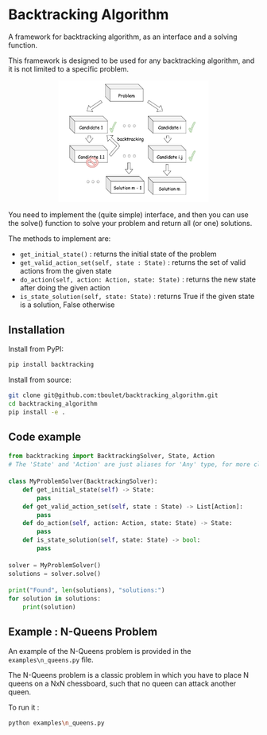# Backtracking Algorithm
A framework for backtracking algorithm, as an interface and a solving function.

This framework is designed to be used for any backtracking algorithm, and it is not limited to a specific problem.

<p align="center">
  <img src="assets/backtracking.png" alt="Title" width="60%"/>
</p>

You need to implement the (quite simple) interface, and then you can use the solve() function to solve your problem and return all (or one) solutions.

The methods to implement are:
- `get_initial_state()` : returns the initial state of the problem
- `get_valid_action_set(self, state : State)` : returns the set of valid actions from the given state
- `do_action(self, action: Action, state: State)` : returns the new state after doing the given action
- `is_state_solution(self, state: State)` : returns True if the given state is a solution, False otherwise

## Installation

Install from PyPI:
```bash
pip install backtracking
```

Install from source:
```bash
git clone git@github.com:tboulet/backtracking_algorithm.git
cd backtracking_algorithm
pip install -e .
```


## Code example

```python
from backtracking import BacktrackingSolver, State, Action
# The 'State' and 'Action' are just aliases for 'Any' type, for more clarity

class MyProblemSolver(BacktrackingSolver):
    def get_initial_state(self) -> State:
        pass
    def get_valid_action_set(self, state : State) -> List[Action]:
        pass
    def do_action(self, action: Action, state: State) -> State:
        pass
    def is_state_solution(self, state: State) -> bool:
        pass

solver = MyProblemSolver()
solutions = solver.solve()

print("Found", len(solutions), "solutions:")
for solution in solutions:
    print(solution)
```


## Example : N-Queens Problem

An example of the N-Queens problem is provided in the `examples\n_queens.py` file.

The N-Queens problem is a classic problem in which you have to place N queens on a NxN chessboard, such that no queen can attack another queen.

To run it :
```bash
python examples\n_queens.py
```
